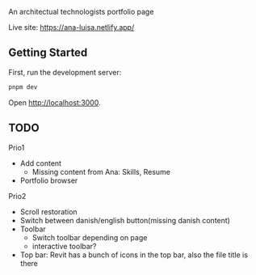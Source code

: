 An architectual technologists portfolio page

Live site: https://ana-luisa.netlify.app/

## Getting Started

First, run the development server:

```bash
pnpm dev
```

Open [http://localhost:3000](http://localhost:3000).

## TODO

Prio1

- Add content
  - Missing content from Ana: Skills, Resume
- Portfolio browser

Prio2

- Scroll restoration
- Switch between danish/english button(missing danish content)
- Toolbar
  - Switch toolbar depending on page
  - interactive toolbar?
- Top bar: Revit has a bunch of icons in the top bar, also the file title is there
